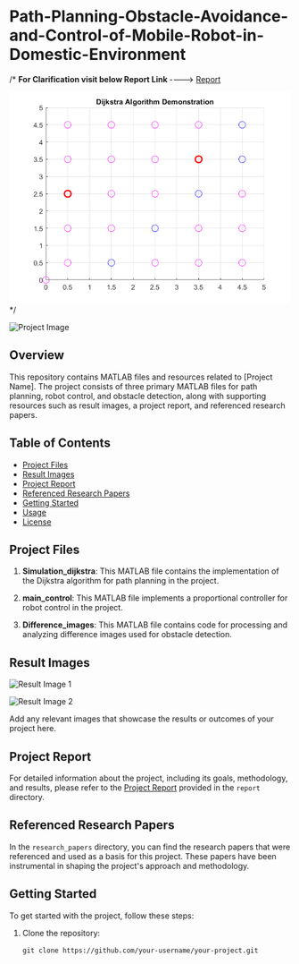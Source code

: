 # Path-Planning-Obstacle-Avoidance-and-Control-of-Mobile-Robot-in-Domestic-Environment
/*
<B> For Clarification visit below Report Link </B>  ----> [Report](https://github.com/karansspk/Path-Planning-Obstacle-Avoidance-and-Control-of-Mobile-Robot-in-Domestic-Environment/blob/main/Mobile%20Robots%20Final%20Report.pdf) 

![Dijkstra Path](https://github.com/karansspk/Path-Planning-Obstacle-Avoidance-and-Control-of-Mobile-Robot-in-Domestic-Environment/blob/main/Dijkstra_Path.png)
*/

![Project Image](images/project_image.png)

## Overview

This repository contains MATLAB files and resources related to [Project Name]. The project consists of three primary MATLAB files for path planning, robot control, and obstacle detection, along with supporting resources such as result images, a project report, and referenced research papers.

## Table of Contents

- [Project Files](#project-files)
- [Result Images](#result-images)
- [Project Report](#project-report)
- [Referenced Research Papers](#referenced-research-papers)
- [Getting Started](#getting-started)
- [Usage](#usage)
- [License](#license)

## Project Files

1. **Simulation_dijkstra**: This MATLAB file contains the implementation of the Dijkstra algorithm for path planning in the project.

2. **main_control**: This MATLAB file implements a proportional controller for robot control in the project.

3. **Difference_images**: This MATLAB file contains code for processing and analyzing difference images used for obstacle detection.

## Result Images

![Result Image 1](images/result_image_1.png)

![Result Image 2](images/result_image_2.png)

Add any relevant images that showcase the results or outcomes of your project here.

## Project Report

For detailed information about the project, including its goals, methodology, and results, please refer to the [Project Report](report/project_report.pdf) provided in the `report` directory.

## Referenced Research Papers

In the `research_papers` directory, you can find the research papers that were referenced and used as a basis for this project. These papers have been instrumental in shaping the project's approach and methodology.

## Getting Started

To get started with the project, follow these steps:

1. Clone the repository:

   ```shell
   git clone https://github.com/your-username/your-project.git

